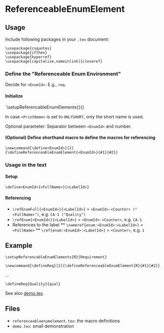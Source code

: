 # ReferenceableEnumElement

## Usage

Include following packages in your `.tex` document:

```
\usepackage{csquotes}
\usepackage{ifthen}
\usepackage{hyperref}
\usepackage[capitalise,nameinlink]{cleveref}
```

### Define the "Referenceable Enum Environment"

Decide for `<EnumId>`.
E.g., `req`.

#### Initialize
`\setupReferencableEnumElements{<EnumId>}{<PrintName>}

In case `<PrintName>` is set to `ONLYSHORT`, only the short name is used.

Optional parameter: Separator between `<EnumId>` and number.

#### (Optional) Define shorthand macro to define the macros for referencing

`\newcommand{\define<EnumId>}[2]{\defineReferenceableEnumElement{<EnumId>}{#1}{#2}}`


### Usage in the text

#### Setup
`\define<EnumId>{<FullName>}{<LabelId>}`

#### Referencing
 
* `\refEnumFull{<EnumId>}{<LabelId>}` = `<EnumId>-<Counter> ("<FullName>")`, e.g. `CA-1 ("Quality")`
* `\refEnum{<EnumId>}{<LabelId>}` = `<EnumId>-<Counter>`, e.g. `CA-1`
* References to the label
** `\nameref{enum:<EnumId>:<LabelId>}` = `<FullName>`
** `\ref{enum:<EnumId>:<LabelId>}` = `<Counter>`, e.g. `1`

 
## Example

```
\setupReferencableEnumElements{R}{Requirement}

\newcommand{\defineReq}[2]{\defineReferenceableEnumElement{R}{#1}{#2}}
```

...

`\defineReq{Quality}{qual}`

See also [demo.tex](demo.tex).

## Files

* `referenceableenumelement.tex`: the macro definitions
* `demo.tex`: small demonstration
